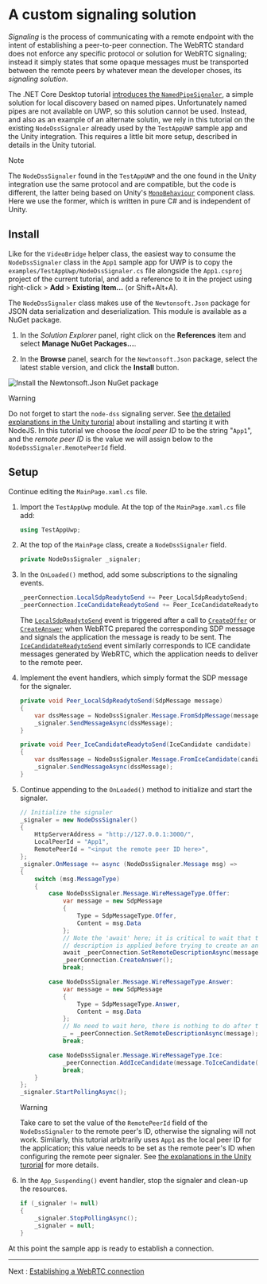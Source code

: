 # A custom signaling solution

_Signaling_ is the process of communicating with a remote endpoint with the intent of establishing a peer-to-peer connection. The WebRTC standard does not enforce any specific protocol or solution for WebRTC signaling; instead it simply states that some opaque messages must be transported between the remote peers by whatever mean the developer choses, its _signaling solution_.

The .NET Core Desktop tutorial [introduces the `NamedPipeSignaler`](helloworld-cs-signaling-core3.md), a simple solution for local discovery based on named pipes. Unfortunately named pipes are not available on UWP, so this solution cannot be used. Instead, and also as an example of an alternate solutin, we rely in this tutorial on the existing `NodeDssSignaler` already used by the `TestAppUWP` sample app and the Unity integration. This requires a little bit more setup, described in details in the Unity tutorial.

> [!NOTE]
> The `NodeDssSignaler` found in the `TestAppUWP` and the one found in the Unity integration use the same protocol and are compatible, but the code is different, the latter being based on Unity's [`MonoBehaviour`](https://docs.unity3d.com/ScriptReference/MonoBehaviour.html) component class. Here we use the former, which is written in pure C# and is independent of Unity.

## Install

Like for the `VideoBridge` helper class, the easiest way to consume the `NodeDssSignaler` class in the `App1` sample app for UWP is to copy the `examples/TestAppUwp/NodeDssSignaler.cs` file alongside the `App1.csproj` project of the current tutorial, and add a reference to it in the project using right-click > **Add** > **Existing Item...** (or Shift+Alt+A).

The `NodeDssSignaler` class makes use of the `Newtonsoft.Json` package for JSON data serialization and deserialization. This module is available as a NuGet package.

1. In the _Solution Explorer_ panel, right click on the **References** item and select **Manage NuGet Packages...**.

2. In the **Browse** panel, search for the `Newtonsoft.Json` package, select the latest stable version, and click the **Install** button.

![Install the Newtonsoft.Json NuGet package](cs-uwp14.png)

> [!Warning]
> Do not forget to start the `node-dss` signaling server. See [the detailed explanations in the Unity turorial](../helloworld-unity-connection.md#configuring-the-nodedsssignaler) about installing and starting it with NodeJS. In this tutorial we choose the _local peer ID_ to be the string "`App1`", and the _remote peer ID_ is the value we will assign below to the `NodeDssSignaler.RemotePeerId` field.

## Setup

Continue editing the `MainPage.xaml.cs` file.

1. Import the `TestAppUwp` module. At the top of the `MainPage.xaml.cs` file add:

   ```cs
   using TestAppUwp;
   ```

2. At the top of the `MainPage` class, create a `NodeDssSignaler` field.

   ```cs
   private NodeDssSignaler _signaler;
   ```

3. In the `OnLoaded()` method, add some subscriptions to the signaling events.

   ```cs
   _peerConnection.LocalSdpReadytoSend += Peer_LocalSdpReadytoSend;
   _peerConnection.IceCandidateReadytoSend += Peer_IceCandidateReadytoSend;
   ```

   The [`LocalSdpReadytoSend`](xref:Microsoft.MixedReality.WebRTC.PeerConnection.LocalSdpReadytoSend) event is triggered after a call to [`CreateOffer`](xref:Microsoft.MixedReality.WebRTC.PeerConnection.CreateOffer) or [`CreateAnswer`](xref:Microsoft.MixedReality.WebRTC.PeerConnection.CreateAnswer) when WebRTC prepared the corresponding SDP message and signals the application the message is ready to be sent. The [`IceCandidateReadytoSend`](xref:Microsoft.MixedReality.WebRTC.PeerConnection.IceCandidateReadytoSend) event similarly corresponds to ICE candidate messages generated by WebRTC, which the application needs to deliver to the remote peer.

4. Implement the event handlers, which simply format the SDP message for the signaler.

   ```cs
   private void Peer_LocalSdpReadytoSend(SdpMessage message)
   {
       var dssMessage = NodeDssSignaler.Message.FromSdpMessage(message);
       _signaler.SendMessageAsync(dssMessage);
   }

   private void Peer_IceCandidateReadytoSend(IceCandidate candidate)
   {
       var dssMessage = NodeDssSignaler.Message.FromIceCandidate(candidate);
       _signaler.SendMessageAsync(dssMessage);
   }
   ```

5. Continue appending to the `OnLoaded()` method to initialize and start the signaler.

   ```cs
   // Initialize the signaler
   _signaler = new NodeDssSignaler()
   {
       HttpServerAddress = "http://127.0.0.1:3000/",
       LocalPeerId = "App1",
       RemotePeerId = "<input the remote peer ID here>",
   };
   _signaler.OnMessage += async (NodeDssSignaler.Message msg) =>
   {
       switch (msg.MessageType)
       {
           case NodeDssSignaler.Message.WireMessageType.Offer:
               var message = new SdpMessage
               {
                   Type = SdpMessageType.Offer,
                   Content = msg.Data
               };
               // Note the 'await' here; it is critical to wait that the remote
               // description is applied before trying to create an answer.
               await _peerConnection.SetRemoteDescriptionAsync(message);
               _peerConnection.CreateAnswer();
               break;

           case NodeDssSignaler.Message.WireMessageType.Answer:
               var message = new SdpMessage
               {
                   Type = SdpMessageType.Answer,
                   Content = msg.Data
               };
               // No need to wait here, there is nothing to do after that
               _ = _peerConnection.SetRemoteDescriptionAsync(message);
               break;

           case NodeDssSignaler.Message.WireMessageType.Ice:
               _peerConnection.AddIceCandidate(message.ToIceCandidate());
               break;
       }
   };
   _signaler.StartPollingAsync();
   ```

   > [!WARNING]
   > Take care to set the value of the `RemotePeerId` field of the `NodeDssSignaler` to the remote peer's ID, otherwise the signaling will not work. Similarly, this tutorial arbitrarily uses `App1` as the local peer ID for the application; this value needs to be set as the remote peer's ID when configuring the remote peer signaler. See [the explanations in the Unity turorial](../helloworld-unity-connection.md#configuring-the-nodedsssignaler) for more details.

6. In the `App_Suspending()` event handler, stop the signaler and clean-up the resources.

   ```cs
   if (_signaler != null)
   {
       _signaler.StopPollingAsync();
       _signaler = null;
   }
   ```

At this point the sample app is ready to establish a connection.

----

Next : [Establishing a WebRTC connection](helloworld-cs-connection-uwp.md)
